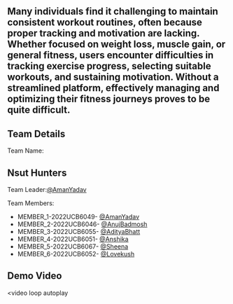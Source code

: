 <h2>Many individuals find it challenging to maintain consistent workout routines, often because proper tracking and motivation are lacking. Whether focused on weight loss, muscle gain, or general fitness, users encounter difficulties in tracking exercise progress, selecting suitable workouts, and sustaining motivation. Without a streamlined platform, effectively managing and optimizing their fitness journeys proves to be quite difficult.</h2>

<h2>Team Details</h2>
Team Name:<h2>Nsut Hunters</h2>

Team Leader:<a href="https://github.com/account">@AmanYadav</a>

Team Members:
<ul>
  <li>MEMBER_1-2022UCB6049-
    <a href="https://github.com/account">@AmanYadav</a>
  </li>
  <li>MEMBER_2-2022UCB6046-
    <a href="https://github.com/Anujsurya">@AnujBadmosh</a>
  </li>
  <li>MEMBER_3-2022UCB6055-
    <a href="github.com/AdityaBhatt07">@AdityaBhatt</a>
  </li>
  <li>MEMBER_4-2022UCB6051-
    <a href="https://github.com/anshika2193">@Anshika</a>
  </li>
  <li>MEMBER_5-2022UCB6067-
    <a href="https://github.com/shhxx02">@Sheena</a>
  </li>
  <li>MEMBER_6-2022UCB6052-
    <a href="https://github.com/Lovekush-1509">@Lovekush</a>
  </li>
</ul>

## Demo Video
<video
  loop
  autoplay
>
><source src="DemoVideo/FitTrack(1).mp4" type="video/mp4">
</video>

